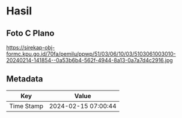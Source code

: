 # Hasil

## Foto C Plano

https://sirekap-obj-formc.kpu.go.id/70fa/pemilu/ppwp/51/03/06/10/03/5103061003010-20240214-141854--0a53b6b4-562f-4944-8a13-0a7a7d4c2916.jpg


## Metadata

| Key        | Value               |
| ---------- | ------------------- |
| Time Stamp | 2024-02-15 07:00:44 |



